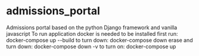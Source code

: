 # admissions_portal
Admissions portal based on the python Django framework and vanilla javascript 
To run application docker is needed to be installed
first run: docker-compose up  --build
to turn down: docker-compose down
erase and turn down: docker-compose down -v
to turn on: docker-compose up
 
